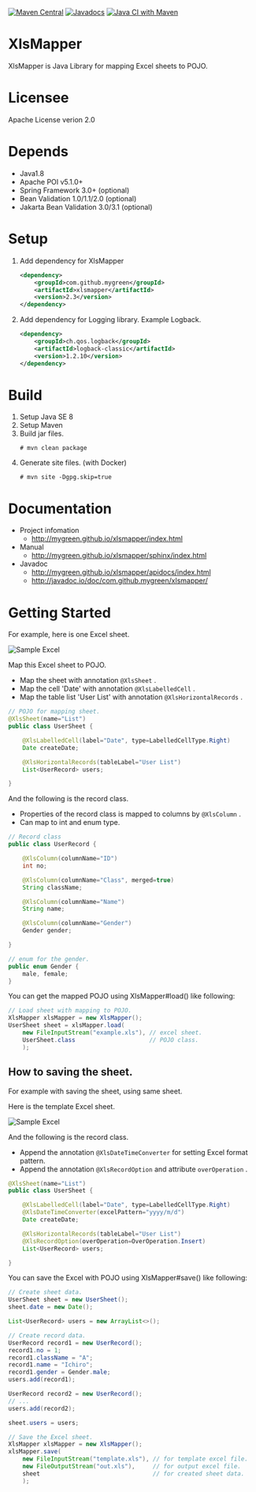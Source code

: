 [![Maven Central](https://maven-badges.herokuapp.com/maven-central/com.github.mygreen/xlsmapper/badge.svg)](https://maven-badges.herokuapp.com/maven-central/com.github.mygreen/xlsmapper/)
[![Javadocs](http://javadoc.io/badge/com.github.mygreen/xlsmapper.svg?color=blue)](http://javadoc.io/doc/com.github.mygreen/xlsmapper)
[![Java CI with Maven](https://github.com/mygreen/xlsmapper/workflows/Java%20CI%20with%20Maven/badge.svg)](https://github.com/mygreen/xlsmapper/actions?query=workflow%3A%22Java+CI+with+Maven%22)

# XlsMapper

XlsMapper is Java Library for mapping Excel sheets to POJO.

# Licensee

Apache License verion 2.0

# Depends
+ Java1.8
+ Apache POI v5.1.0+
+ Spring Framework 3.0+ (optional)
+ Bean Validation 1.0/1.1/2.0 (optional)
+ Jakarta Bean Validation 3.0/3.1 (optional)

# Setup

1. Add dependency for XlsMapper
    ```xml:pom.xml
    <dependency>
        <groupId>com.github.mygreen</groupId>
        <artifactId>xlsmapper</artifactId>
        <version>2.3</version>
    </dependency>
    ```

2. Add dependency for Logging library. Example Logback.
    ```xml:pom.xml
    <dependency>
        <groupId>ch.qos.logback</groupId>
        <artifactId>logback-classic</artifactId>
        <version>1.2.10</version>
    </dependency>
    ```

# Build

1. Setup Java SE 8
2. Setup Maven
3. Build jar files.
    ```console
    # mvn clean package
    ```
4. Generate site files. (with Docker)
    ```console
    # mvn site -Dgpg.skip=true
    ```

# Documentation
- Project infomation
  - http://mygreen.github.io/xlsmapper/index.html
- Manual
  - http://mygreen.github.io/xlsmapper/sphinx/index.html
- Javadoc
  - http://mygreen.github.io/xlsmapper/apidocs/index.html
  - http://javadoc.io/doc/com.github.mygreen/xlsmapper/

# Getting Started
For example, here is one Excel sheet.

![Sample Excel](src/site/sphinx/source/_static/howto_load.png)

Map this Excel sheet to POJO.
- Map the sheet with annotation ```@XlsSheet``` .
- Map the cell 'Date' with annotation ```@XlsLabelledCell``` .
- Map the table list 'User List' with annotation ```@XlsHorizontalRecords``` .

```java
// POJO for mapping sheet.
@XlsSheet(name="List")
public class UserSheet {

    @XlsLabelledCell(label="Date", type=LabelledCellType.Right)
    Date createDate;

    @XlsHorizontalRecords(tableLabel="User List")
    List<UserRecord> users;

}
```

And the following is the record class.
- Properties of the record class is mapped to columns by ```@XlsColumn``` .
- Can map to int and enum type. 

```java
// Record class
public class UserRecord {

    @XlsColumn(columnName="ID")
    int no;

    @XlsColumn(columnName="Class", merged=true)
    String className;

    @XlsColumn(columnName="Name")
    String name;

    @XlsColumn(columnName="Gender")
    Gender gender;

}

// enum for the gender.
public enum Gender {
    male, female;
}
```

You can get the mapped POJO using XlsMapper#load() like following:

```java
// Load sheet with mapping to POJO.
XlsMapper xlsMapper = new XlsMapper();
UserSheet sheet = xlsMapper.load(
    new FileInputStream("example.xls"), // excel sheet.
    UserSheet.class                     // POJO class.
    );
```

## How to saving the sheet.

For example with saving the sheet, using same sheet.

Here is the template Excel sheet.

![Sample Excel](src/site/sphinx/source/_static/howto_save.png)


And the following is the record class. 
- Append the annotation ```@XlsDateTimeConverter``` for setting Excel format pattern.
- Append the annotation ```@XlsRecordOption``` and attribute ```overOperation``` .

```java
@XlsSheet(name="List")
public class UserSheet {

    @XlsLabelledCell(label="Date", type=LabelledCellType.Right)
    @XlsDateTimeConverter(excelPattern="yyyy/m/d")
    Date createDate;

    @XlsHorizontalRecords(tableLabel="User List")
    @XlsRecordOption(overOperation=OverOperation.Insert)
    List<UserRecord> users;

}
```

You can save the Excel with POJO using XlsMapper#save() like following:

```java
// Create sheet data.
UserSheet sheet = new UserSheet();
sheet.date = new Date();

List<UserRecord> users = new ArrayList<>();

// Create record data.
UserRecord record1 = new UserRecord();
record1.no = 1;
record1.className = "A";
record1.name = "Ichiro";
record1.gender = Gender.male;
users.add(record1);

UserRecord record2 = new UserRecord();
// ...
users.add(record2);

sheet.users = users;

// Save the Excel sheet.
XlsMapper xlsMapper = new XlsMapper();
xlsMapper.save(
    new FileInputStream("template.xls"), // for template excel file.
    new FileOutputStream("out.xls"),     // for output excel file.
    sheet                                // for created sheet data.
    );
```
 




